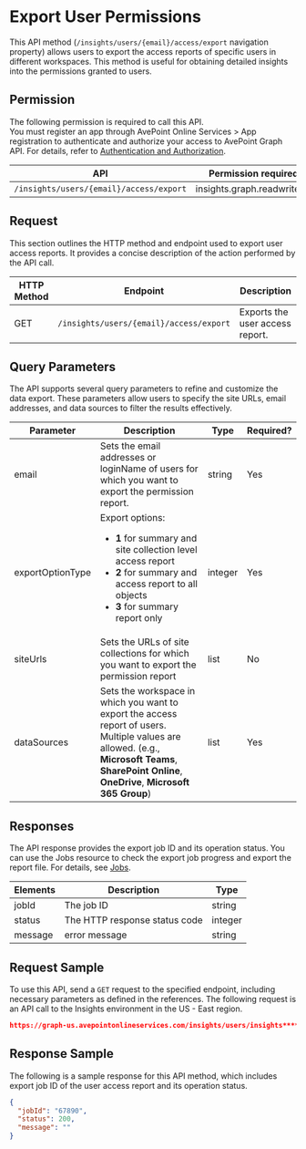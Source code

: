 # Export User Permissions

This API method (`/insights/users/{email}/access/export` navigation property) allows users to export the access reports of specific users in different workspaces. This method is useful for obtaining detailed insights into the permissions granted to users. 

## Permission 

The following permission is required to call this API.  
You must register an app through AvePoint Online Services > App registration to authenticate and authorize your access to AvePoint Graph API. For details, refer to [Authentication and Authorization](https://learn.avepoint.com/docs/Use-AvePoint-Graph-API.html#authentication-and-authorization).

| API     | Permission required | 
|-------------------|---------------|
| `/insights/users/{email}/access/export` |insights.graph.readwrite.all  |

## Request 

This section outlines the HTTP method and endpoint used to export user access reports. It provides a concise description of the action performed by the API call. 

| HTTP Method | Endpoint | Description |
| --- | --- | --- |
| GET | `/insights/users/{email}/access/export` | Exports the user access report. |


## Query Parameters

The API supports several query parameters to refine and customize the data export. These parameters allow users to specify the site URLs, email addresses, and data sources to filter the results effectively.


| Parameter  | Description                                                                 | Type   | Required? |
|------------|-----------------------------------------------------------------------------|--------|-----------|
| email| Sets the email addresses or loginName of users for which you want to export the permission report. | string | Yes |
| exportOptionType | Export options: <ul><li>**1** for summary and site collection level access report</li><li> **2** for summary and access report to all objects</li> <li>**3** for summary report only</li> | integer | Yes | 
| siteUrls | Sets the URLs of site collections for which you want to export the permission report | list | No | 
| dataSources | Sets the workspace in which you want to export the access report of users. Multiple values are allowed. (e.g., **Microsoft Teams**, **SharePoint Online**, **OneDrive**, **Microsoft 365 Group**) | list | Yes |


## Responses

The API response provides the export job ID and its operation status. You can use the Jobs resource to check the export job progress and export the report file. For details, see [Jobs](../exportJobs/exportJobFile.md).

| Elements	| Description	|Type|
|---|--- |---|
|jobId	 | The job ID	| string |
|status |	The HTTP response status code |	integer|
|message | error message | string |

## Request Sample

To use this API, send a `GET` request to the specified endpoint, including necessary parameters as defined in the references. The following request is an API call to the Insights environment in the US - East region.

```json
https://graph-us.avepointonlineservices.com/insights/users/insights******001_j*****insightstest.onmicrosoft.com%2523ext%2523%2540m3********.onmicrosoft.com/access/export?exportOptionType=2&siteUrls=https%3A%2F%2Fm******.sharepoint.com%2Fsites%2Fjuly2022public****01&dataSources=microsoft%20teams&dataSources=sharepoint%20online
```

## Response Sample  

The following is a sample response for this API method, which includes export job ID of the user access report and its operation status. 

```json
{
  "jobId": "67890",
  "status": 200,
  "message": ""
}